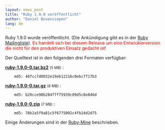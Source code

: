 ```yaml
---
layout: news_post
title: "Ruby 1.9.0 veröffentlicht"
author: "Daniel Bovensiepen"
lang: de
---
```


Ruby 1.9.0 wurde veröffentlicht. (Die Ankündigung gibt es in der [Ruby
Mailingliste][1]). <span style="color: red">Es handelt sich bei diesem
Release um eine Entwicklerversion die nicht für den produktiven Einsatz
gedacht ist!</span>

Der Quelltext ist in den folgenden drei Formaten verfügbar:

[**ruby-1.9.0-0.tar.bz2**][2] <small style="font-weight:normal">(5 MB)</small>
: 
        
        md5: 407cc7d0032e19eb12216c0ebc7f17b3

[**ruby-1.9.0-0.tar.gz**][3] <small style="font-weight:normal">(6 MB)</small>
: 
        
        md5: b20cce98b284f7f75939c09d5c8e846d

[**ruby-1.9.0-0.zip**][4] <small style="font-weight:normal">(7 MB)</small>
: 
        
        md5: 78b2a5f9a81c5f6775002c4fb24d2d75

Einige Änderungen sind in der [Ruby-Mine][5] beschrieben.



[1]: http://blade.nagaokaut.ac.jp/cgi-bin/scat.rb/ruby/ruby-list/44387 
[2]: ftp://ftp.ruby-lang.org/pub/ruby/1.9/ruby-1.9.0-0.tar.bz2 
[3]: ftp://ftp.ruby-lang.org/pub/ruby/1.9/ruby-1.9.0-0.tar.gz 
[4]: ftp://ftp.ruby-lang.org/pub/ruby/1.9/ruby-1.9.0-0.zip 
[5]: http://www.ruby-mine.de/2007/12/25/warum-ruby-1-9-0 
